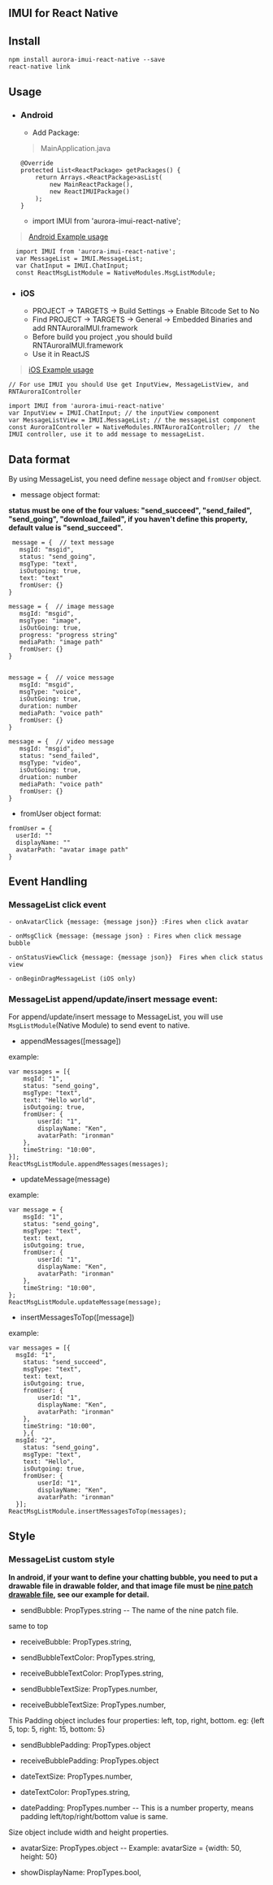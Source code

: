 ## IMUI for React Native

## Install

```
npm install aurora-imui-react-native --save
react-native link
```

## Usage

- ### Android

  - Add Package:

  > MainApplication.java

  ```
  @Override
  protected List<ReactPackage> getPackages() {
      return Arrays.<ReactPackage>asList(
          new MainReactPackage(),
          new ReactIMUIPackage()
      );
  }
  ```

  - import IMUI from 'aurora-imui-react-native';

 > [Android Example usage](./sample/react-native-android/pages/chat_activity.js)

```
  import IMUI from 'aurora-imui-react-native';
  var MessageList = IMUI.MessageList;
  var ChatInput = IMUI.ChatInput;
  const ReactMsgListModule = NativeModules.MsgListModule; 
```


- ### iOS

  - PROJECT -> TARGETS -> Build Settings -> Enable Bitcode Set to No
  - Find PROJECT -> TARGETS -> General -> Embedded Binaries  and add RNTAuroraIMUI.framework
  - Before build you project ,you should build RNTAuroraIMUI.framework
  - Use it in ReactJS
>[iOS Example usage](./sample/index.ios.js)
```
// For use IMUI you should Use get InputView, MessageListView, and RNTAuroraIController

import IMUI from 'aurora-imui-react-native'
var InputView = IMUI.ChatInput; // the inputView component
var MessageListView = IMUI.MessageList; // the messageList component
const AuroraIController = NativeModules.RNTAuroraIController; //  the IMUI controller, use it to add message to messageList.
```



## Data format

By using MessageList, you need define `message` object and `fromUser` object.

- message object format:

**status must be one of the four values: "send_succeed", "send_failed", "send_going", "download_failed", 
if you haven't define this property, default value is "send_succeed".**

 ```
  message = {  // text message
    msgId: "msgid",
    status: "send_going",
    msgType: "text",
    isOutgoing: true,
    text: "text"
    fromUser: {}
}

message = {  // image message
    msgId: "msgid",
    msgType: "image",
    isOutGoing: true,
    progress: "progress string"
    mediaPath: "image path"
    fromUser: {}
}


message = {  // voice message
    msgId: "msgid",
    msgType: "voice",
    isOutGoing: true,
    duration: number
    mediaPath: "voice path"
    fromUser: {}
}

message = {  // video message
    msgId: "msgid",
    status: "send_failed",
    msgType: "video",
    isOutGoing: true,
    druation: number
    mediaPath: "voice path"
    fromUser: {}
}
 ```

-    fromUser object format:

  ```
  fromUser = {
    userId: ""
    displayName: ""
    avatarPath: "avatar image path"
  }
  ```


  ## Event Handling

  ### MessageList click event
    - onAvatarClick {message: {message json}} :Fires when click avatar

    - onMsgClick {message: {message json} : Fires when click message bubble

    - onStatusViewClick {message: {message json}}  Fires when click status view

    - onBeginDragMessageList (iOS only)

  ### MessageList append/update/insert message event:

  For append/update/insert message to MessageList, you will use `MsgListModule`(Native Module) to send event to native.

- appendMessages([message])

 example:

```
var messages = [{
	msgId: "1",
	status: "send_going",
	msgType: "text",
	text: "Hello world",
	isOutgoing: true,
	fromUser: {
		userId: "1",
		displayName: "Ken",
		avatarPath: "ironman"
	},
	timeString: "10:00",
}];
ReactMsgListModule.appendMessages(messages);
```

- updateMessage(message)

example:

```
var message = {
	msgId: "1",
	status: "send_going",
	msgType: "text",
	text: text,
	isOutgoing: true,
	fromUser: {
		userId: "1",
		displayName: "Ken",
		avatarPath: "ironman"
	},
	timeString: "10:00",
};
ReactMsgListModule.updateMessage(message);
```

- insertMessagesToTop([message])

example:

```
var messages = [{
  msgId: "1",
	status: "send_succeed",
	msgType: "text",
	text: text,
	isOutgoing: true,
	fromUser: {
		userId: "1",
		displayName: "Ken",
		avatarPath: "ironman"
	},
	timeString: "10:00",
	},{
  msgId: "2",
	status: "send_going",
	msgType: "text",
	text: "Hello",
	isOutgoing: true,
	fromUser: {
		userId: "1",
		displayName: "Ken",
		avatarPath: "ironman"
  }];
ReactMsgListModule.insertMessagesToTop(messages);
```

## Style 

### MessageList custom style

**In android, if your want to define your chatting bubble, you need to put a drawable file 
in drawable folder, and that image file must be [nine patch drawable file](https://developer.android.com/reference/android/graphics/drawable/NinePatchDrawable.html), 
see our example for detail.**
- sendBubble: PropTypes.string -- The name of the nine patch file.

same to top

- receiveBubble: PropTypes.string,

- sendBubbleTextColor: PropTypes.string,

- receiveBubbleTextColor: PropTypes.string,

- sendBubbleTextSize: PropTypes.number,

- receiveBubbleTextSize: PropTypes.number,


This Padding object includes four properties: left, top, right, bottom. eg: {left 5, top: 5, right: 15, bottom: 5}

- sendBubblePadding: PropTypes.object

- receiveBubblePadding: PropTypes.object

- dateTextSize: PropTypes.number,

- dateTextColor: PropTypes.string,

- datePadding: PropTypes.number -- This is a number property, means padding left/top/right/bottom value is same.

Size object include width and height properties.

- avatarSize: PropTypes.object -- Example: avatarSize = {width: 50, height: 50}

- showDisplayName: PropTypes.bool, 


